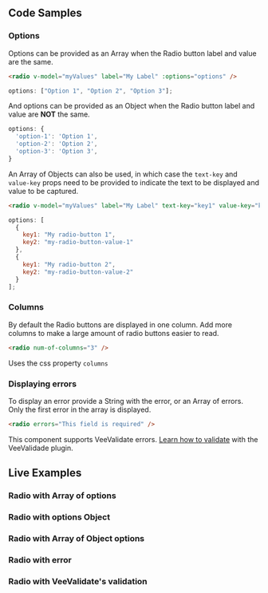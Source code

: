 ## Code Samples

### Options

Options can be provided as an Array when the Radio button label and value are the same.

```html
<radio v-model="myValues" label="My Label" :options="options" />
```

```js
options: ["Option 1", "Option 2", "Option 3"];
```

And options can be provided as an Object when the Radio button label and value are **NOT** the same.

```js
options: {
  'option-1': 'Option 1',
  'option-2': 'Option 2',
  'option-3': 'Option 3',
}
```

An Array of Objects can also be used, in which case the `text-key` and `value-key` props need to be provided to indicate the text to be displayed and value to be captured.

```html
<radio v-model="myValues" label="My Label" text-key="key1" value-key="key2" />
```

```js
options: [
  {
    key1: "My radio-button 1",
    key2: "my-radio-button-value-1"
  },
  {
    key1: "My radio-button 2",
    key2: "my-radio-button-value-2"
  }
];
```

### Columns

By default the Radio buttons are displayed in one column. Add more columns to make a large amount of radio buttons easier to read.

```html
<radio num-of-columns="3" />
```

<alert>Uses the css property `columns`</alert>

### Displaying errors

To display an error provide a String with the error, or an Array of errors. Only the first error in the array is displayed.

```html
<radio errors="This field is required" />
```

<alert>This component supports VeeValidate errors. [Learn how to validate](/vendors/vee-validate-integration) with the VeeValidade plugin.<a></alert>

## Live Examples

### Radio with Array of options

<example name="Radio1" height="300"></example>

### Radio with options Object

<example name="Radio2" height="300"></example>

### Radio with Array of Object options

<example name="Radio3" height="300"></example>

### Radio with error

<example name="Radio4" height="350"></example>

### Radio with VeeValidate's validation

<example name="Radio5" height="470"></example>
